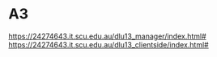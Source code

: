 # A3

https://24274643.it.scu.edu.au/dlu13_manager/index.html#
https://24274643.it.scu.edu.au/dlu13_clientside/index.html#
